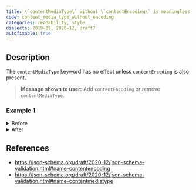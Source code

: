 ```yaml
---
title: \`contentMediaType\` without \`contentEncoding\` is meaningless
code: content_media_type_without_encoding
categories: readability, style
dialects: 2019-09, 2020-12, draft7
autofixable: true
---
```


## Description
The `contentMediaType` keyword has no effect unless `contentEncoding` is also present.

> **Message shown to user:**
> Add `contentEncoding` or remove `contentMediaType`.

### Example 1
<details><summary>Before</summary>

```json
{
  "$schema": "https://json-schema.org/draft/2020-12/schema",
  "type": "string",
  "contentMediaType": "image/png"
}
```
</details>

<details><summary>After</summary>

```json
{
  "$schema": "https://json-schema.org/draft/2020-12/schema",
  "type": "string",
  "contentEncoding": "base64",
  "contentMediaType": "image/png"
}
```
</details>

## References
* <https://json-schema.org/draft/2020-12/json-schema-validation.html#name-contentencoding>
* <https://json-schema.org/draft/2020-12/json-schema-validation.html#name-contentmediatype>
